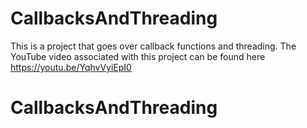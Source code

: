 # CallbacksAndThreading
This is a project that goes over callback functions and threading. The YouTube video associated with this project can be found here https://youtu.be/YqhvVyiEpI0
# CallbacksAndThreading
